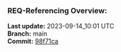 ### **REQ-Referencing Overview:**

**Last update:** 2023-09-14_10:01 UTC  
**Branch:** main  
**Commit:** [98f71ca](https://github.com/mhatzl/evident/commit/98f71ca7cd5456a58a7c09d14037245802cd375c)  
